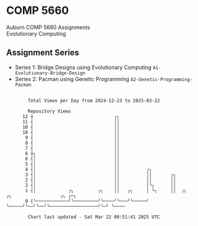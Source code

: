 # COMP 5660
Auburn COMP 5660 Assignments  
Evolutionary Computing

## Assignment Series
- Series 1: Bridge Designs using Evolutionary Computing `A1-Evolutionary-Bridge-Design`
- Series 2: Pacman using Genetic Programming `A2-Genetic-Programming-Pacman`

```

        Total Views per Day from 2024-12-23 to 2025-03-22

        Repository Views
      12 ┼                              ╭╮
      11 ┤                              ││
      10 ┤                              ││
      10 ┤                              ││
       9 ┤                              ││
       8 ┤                              ││
       7 ┤                              ││
       6 ┼╮                             ││
       6 ┤│                             ││
       5 ┤│                             ││
       4 ┤│                             ││          ╭╮
       3 ┤│                             ││          ││       ╭╮
       2 ┤│                             ││          ││       ││
       2 ┤│                             ││          │╰╮      ││
       1 ┤│            ╭╮         ╭╮    ││   ╭╮     │ ╰╮     ││  ╭╮  ╭╮                  ╭╮ ╭─╮
       0 ┤╰────────────╯╰─────────╯╰────╯╰───╯╰─────╯  ╰─────╯╰──╯╰──╯╰──────────────────╯╰─╯ ╰────

        Chart last updated - Sat Mar 22 00:51:41 2025 UTC
        
```
